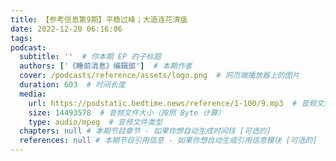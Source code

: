 ```yaml
---
title: 【参考信息第9期】平稳过峰；大造连花清瘟
date: 2022-12-20 06:16:06
tags:
podcast:
  subtitle: ''  # 你本期 EP 的子标题
  authors: ['《睡前消息》编辑部']  # 本期作者
  cover: /podcasts/reference/assets/logo.png  # 网页端播放器上的图片
  duration: 603  # 时间长度
  media:
    url: https://podstatic.bedtime.news/reference/1-100/9.mp3  # 音频文件
    size: 14493578  # 音频文件大小（按照 Byte 计算）
    type: audio/mpeg  # 音频文件类型
  chapters: null # 本期节目章节 - 如果你想自动生成时间线 [可选的]
  references: null # 本期节目引用信息 - 如果你想自动生成引用信息模块 [可选的]
---
```


